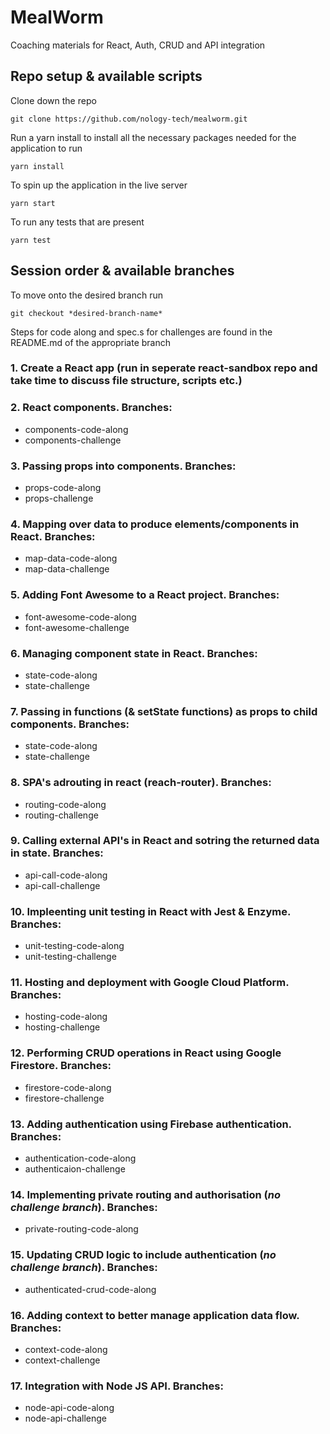 # MealWorm

Coaching materials for React, Auth, CRUD and API integration

## Repo setup & available scripts

Clone down the repo

```
git clone https://github.com/nology-tech/mealworm.git
```

Run a yarn install to install all the necessary packages needed for the application to run

```
yarn install
```

To spin up the application in the live server

```
yarn start
```

To run any tests that are present

```
yarn test
```

## Session order & available branches

To move onto the desired branch run

```
git checkout *desired-branch-name*
```

Steps for code along and spec.s for challenges are found in the README.md of the appropriate branch

### 1. Create a React app (run in seperate react-sandbox repo and take time to discuss file structure, scripts etc.)

### 2. React components. Branches:

- components-code-along
- components-challenge

### 3. Passing props into components. Branches:

- props-code-along
- props-challenge

### 4. Mapping over data to produce elements/components in React. Branches:

- map-data-code-along
- map-data-challenge

### 5. Adding Font Awesome to a React project. Branches:

- font-awesome-code-along
- font-awesome-challenge

### 6. Managing component state in React. Branches:

- state-code-along
- state-challenge

### 7. Passing in functions (& setState functions) as props to child components. Branches:

- state-code-along
- state-challenge

### 8. SPA's adrouting in react (reach-router). Branches:

- routing-code-along
- routing-challenge

### 9. Calling external API's in React and sotring the returned data in state. Branches:

- api-call-code-along
- api-call-challenge

### 10. Impleenting unit testing in React with Jest & Enzyme. Branches:

- unit-testing-code-along
- unit-testing-challenge

### 11. Hosting and deployment with Google Cloud Platform. Branches:

- hosting-code-along
- hosting-challenge

### 12. Performing CRUD operations in React using Google Firestore. Branches:

- firestore-code-along
- firestore-challenge

### 13. Adding authentication using Firebase authentication. Branches:

- authentication-code-along
- authenticaion-challenge

### 14. Implementing private routing and authorisation (_no challenge branch_). Branches:

- private-routing-code-along

### 15. Updating CRUD logic to include authentication (_no challenge branch_). Branches:

- authenticated-crud-code-along

### 16. Adding context to better manage application data flow. Branches:

- context-code-along
- context-challenge

### 17. Integration with Node JS API. Branches:

- node-api-code-along
- node-api-challenge
